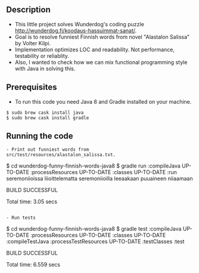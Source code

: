Description
-----------
- This little project solves Wunderdog's coding puzzle http://wunderdog.fi/koodaus-hassuimmat-sanat/.
- Goal is to resolve funniest Finnish words from novel "Alastalon Salissa" by Volter Kilpi.
- Implementation optimizes LOC and readability. Not performance, testability or reliablity.
- Also, I wanted to check how we can mix functional programming style with Java in solving this.

Prerequisites
-------------
- To run this code you need Java 8 and Gradle installed on your machine.

```
$ sudo brew cask install java
$ sudo brew cask install gradle
```

Running the code
----------------

```
- Print out funniest words from src/test/resources/alastalon_salissa.txt.

```
$ cd wunderdog-funny-finnish-words-java8
$ gradle run
:compileJava UP-TO-DATE
:processResources UP-TO-DATE
:classes UP-TO-DATE
:run
seremoniioissa
liioittelematta
seremoniioilla
leeaakaan
puuaineen
niiaamaan

BUILD SUCCESSFUL

Total time: 3.05 secs
```

- Run tests

```
$ cd wunderdog-funny-finnish-words-java8
$ gradle test
:compileJava UP-TO-DATE
:processResources UP-TO-DATE
:classes UP-TO-DATE
:compileTestJava
:processTestResources UP-TO-DATE
:testClasses
:test

BUILD SUCCESSFUL

Total time: 6.559 secs
```
